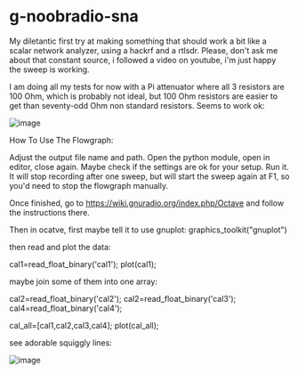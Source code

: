 # g-noobradio-sna

My diletantic first try at making something that should work a bit like a scalar network analyzer, using a hackrf and a rtlsdr.
Please, don't ask me about that constant source, i followed a video on youtube, i'm just happy the sweep is working.

I am doing all my tests for now with a Pi attenuator where all 3 resistors are 100 Ohm, which is probably not ideal, but 100 Ohm resistors are easier to get than seventy-odd Ohm non standard resistors. Seems to work ok:

![image](https://user-images.githubusercontent.com/36307725/147415303-791a9968-f479-4664-9d06-b6d3b8623760.png)

How To Use The Flowgraph:

Adjust the output file name and path.
Open the python module, open in editor, close again.
Maybe check if the settings are ok for your setup. 
Run it. It will stop recording after one sweep, but will start the sweep again at F1, so you'd need to stop the flowgraph manually.

Once finished, go to https://wiki.gnuradio.org/index.php/Octave and follow the instructions there.

Then in ocatve, first maybe tell it to use gnuplot:
graphics_toolkit("gnuplot")

then read and plot the data:

cal1=read_float_binary('cal1');
plot(cal1);


maybe join some of them into one array: 

cal2=read_float_binary('cal2');
cal2=read_float_binary('cal3');
cal4=read_float_binary('cal4');

cal_all=[cal1,cal2,cal3,cal4];
plot(cal_all);

see adorable squiggly lines: 


![image](https://user-images.githubusercontent.com/36307725/147416651-2fcc676b-f7aa-4d1d-817c-f81fccfdfc1b.png)
